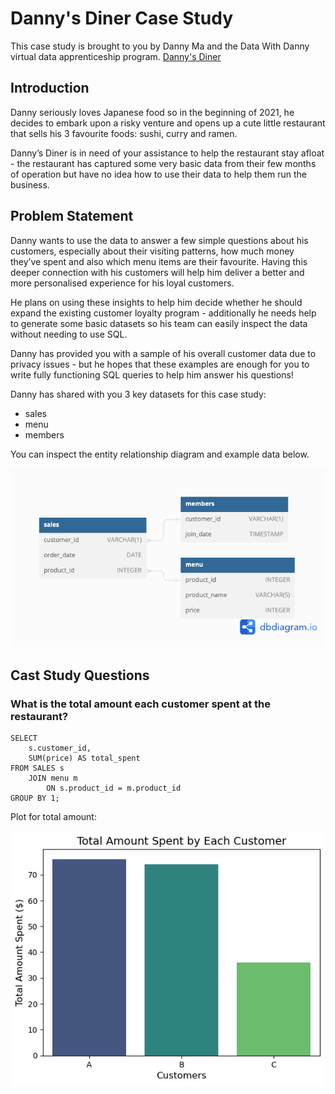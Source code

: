 # Danny's Diner Case Study

This case study is brought to you by Danny Ma and the Data With Danny virtual data apprenticeship program. [Danny's Diner](https://8weeksqlchallenge.com/case-study-1/)

## Introduction 

Danny seriously loves Japanese food so in the beginning of 2021, he decides to embark upon a risky venture and opens up a cute little restaurant that sells his 3 favourite foods: sushi, curry and ramen.

Danny’s Diner is in need of your assistance to help the restaurant stay afloat - the restaurant has captured some very basic data from their few months of operation but have no idea how to use their data to help them run the business.


## Problem Statement

Danny wants to use the data to answer a few simple questions about his customers, especially about their visiting patterns, how much money they’ve spent and also which menu items are their favourite. Having this deeper connection with his customers will help him deliver a better and more personalised experience for his loyal customers.

He plans on using these insights to help him decide whether he should expand the existing customer loyalty program - additionally he needs help to generate some basic datasets so his team can easily inspect the data without needing to use SQL.

Danny has provided you with a sample of his overall customer data due to privacy issues - but he hopes that these examples are enough for you to write fully functioning SQL queries to help him answer his questions!

Danny has shared with you 3 key datasets for this case study:

- sales
- menu
- members

You can inspect the entity relationship diagram and example data below.

![ERD Diagram for the tables](images/erd.png)


## Cast Study Questions

### What is the total amount each customer spent at the restaurant?

```
SELECT
    s.customer_id,
    SUM(price) AS total_spent
FROM SALES s
    JOIN menu m 
        ON s.product_id = m.product_id
GROUP BY 1;
```

Plot for total amount: 

![Total Amount per customer](images/q1.png)
